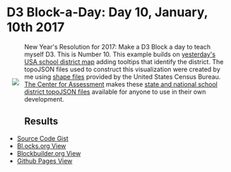 # D3 Block-a-Day: Day 10, January, 10th 2017

<a href="https://dbetebenner.github.io/D3_01102017/"><img src="https://gist.githubusercontent.com/dbetebenner/9dd181d0f2c43da94a1961fb18751b4a/raw/db8b9f128884113b662c977eabcecc6f16bced0f/thumbnail.png" align="left" hspace="12" vspace="80"></a>

New Year's Resolution for 2017: Make a D3 Block a day to teach myself D3. This is Number 10. This example
builds on [yesterday's USA school district map](https://github.com/dbetebenner/D3_01092017) adding tooltips that identify the district.
The topoJSON files used to construct this visualization were created by me using
[shape files](https://www.census.gov/did/www/schooldistricts/) provided by the United States Census Bureau.
[The Center for Assessment](https://github.com/CenterForAssessment) makes these
[state and national school district topoJSON files](https://github.com/CenterForAssessment/SGPspatialData) available
for anyone to use in their own development.

## Results

* [Source Code Gist](https://gist.github.com/dbetebenner/9dd181d0f2c43da94a1961fb18751b4a)
* [Bl.ocks.org View](http://bl.ocks.org/dbetebenner/9dd181d0f2c43da94a1961fb18751b4a)
* [Blockbuilder.org View](http://blockbuilder.org/dbetebenner/9dd181d0f2c43da94a1961fb18751b4a)
* [Github Pages View](https://dbetebenner.github.io/D3_01102017/)
